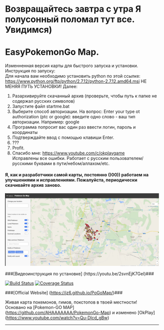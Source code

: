 # Возвращайтесь завтра с утра  Я полусонный поломал тут все. Увидимся) #

# EasyPokemonGo Map.

Изменненная версия карты для быстрого запуска и установки. Инструкция по запуску:  
Для начала вам необходимо установить python по этой ссылке: https://www.python.org/ftp/python/2.7.12/python-2.7.12.amd64.msi НЕ МЕНЯЯ ПУТЬ УСТАНОВКИ! Далее:  
1. Разархивируйте скачанный архив (проверьте, чтобы путь к папке не содержал русских символов)  
2. Запустите файл startme.bat  
3. Выберите способ авторизации. На вопрос: Enter your type ot authorization (ptc or google): введите одно слово - ваш тип авторизации. Например: google  
4. Программа попросит вас один раз ввести логин, пароль и координаты  
5. Подтверждайте ввод с помощью клавиши Enter.  
6. ???  
7. Profit.  
8. Спасибо мне: https://www.youtube.com/c/okplaygame  
Исправлены все ошибки. Работает с русским пользователем/русскими буквами в пути/небом/аллахом/etc.
#### Я, как и разработчики самой карты, постоянно ()00)) работаем на улучшениями и исправлениями. Пожалуйста, периодически скачивайте архив заново. ####
<p align="center">
<img src="https://raw.githubusercontent.com/vellrya/EasyPokemonGo-Map/develop/static/cover.jpg">
</p>
###[Видеоинструкция по установке] (https://youtu.be/2svnEjK7GeI)###

[![Build Status](https://travis-ci.org/AHAAAAAAA/PokemonGo-Map.svg?branch=master)](https://travis-ci.org/AHAAAAAAA/PokemonGo-Map) [![Coverage Status](https://coveralls.io/repos/github/AHAAAAAAA/PokemonGo-Map/badge.svg?branch=master)](https://coveralls.io/github/AHAAAAAAA/PokemonGo-Map?branch=master)

###[Official Website] (https://jz6.github.io/PoGoMap/)###



Живая карта покемонов, гимов, покстопов в твоей местности! Основано на [Pokemon-GO MAP] (https://github.com/AHAAAAAAA/PokemonGo-Map) и изменено [OkPlay] (https://www.youtube.com/watch?v=Qu-Dlcd_gBw)


---

